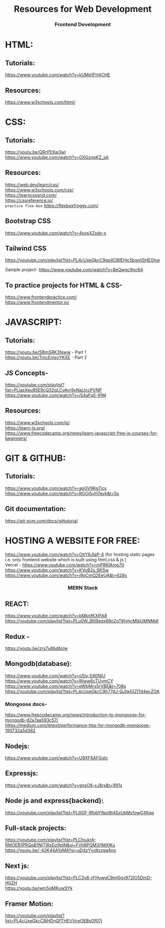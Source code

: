 <h1 align="center">Resources for Web Development</h1>

<h3 align="center">Frontend Development</h3>

# HTML:
## Tutorials:
https://www.youtube.com/watch?v=kUMe1FH4CHE
## Resources:
https://www.w3schools.com/html/

# CSS:
## Tutorials:
https://youtu.be/QRrPE9aj3wI \
https://www.youtube.com/watch?v=OXGznpKZ_sA
## Resources:
https://web.dev/learn/css/ \
https://www.w3schools.com/css/ \
https://learncssgrid.com/ \
https://cssreference.io/ \
`practice flex-box` https://flexboxfroggy.com/

## Bootstrap CSS
https://www.youtube.com/watch?v=4sosXZsdy-s

## Tailwind CSS
https://youtube.com/playlist?list=PL4cUxeGkcC9gpXORlEHjc5bgnIi5HEGhw 

Sample project-
https://www.youtube.com/watch?v=8eQwgc9nc64

## To practice projects for HTML & CSS- 
https://www.frontendpractice.com/ \
https://www.frontendmentor.io/

# JAVASCRIPT:
## Tutorials:
https://youtu.be/SBmSRK3feww - Part 1 \
https://youtu.be/TmcEmsyYKXE - Part 2 

## JS Concepts-
https://youtube.com/playlist?list=PLlasXeu85E9cQ32gLCvAvr9vNaUccPVNP \
https://www.youtube.com/watch?v=jS4aFq5-91M
## Resources:
https://www.w3schools.com/js/ \
https://learn-js.org/ \
https://www.freecodecamp.org/news/learn-javascript-free-js-courses-for-beginners/


# GIT & GITHUB:
## Tutorials:
https://www.youtube.com/watch?v=apGV9Kg7ics \
https://www.youtube.com/watch?v=RGOj5yH7evk&t=5s
## Git documentation:
https://git-scm.com/docs/gittutorial


# HOSTING A WEBSITE FOR FREE:
https://www.youtube.com/watch?v=OltY8JIaP-4 (for hosting static pages i.e. only frontend website which is built using html,css & js ) \
Vercel - https://www.youtube.com/watch?v=mP8KIAros70 \
https://www.youtube.com/watch?v=KVoB2s_6KSw \
https://www.youtube.com/watch?v=i9qCmQ2EeUA&t=628s 


<h3 align="center">MERN Stack</h3>

## REACT:
https://www.youtube.com/watch?v=bMknfKXIFA8 \
https://youtube.com/playlist?list=PLu0W_9lII9agx66oZnT6IyhcMIbUMNMdt 

## Redux -
https://youtu.be/zrs7u6bdbUw

## Mongodb(database):
https://www.youtube.com/watch?v=oSIv-E60NiU \
https://www.youtube.com/watch?v=Www6cTUymCY \
https://www.youtube.com/watch?v=pWbMrx5rVBE&t=708s \
https://youtube.com/playlist?list=PL4cUxeGkcC9h77dJ-QJlwGlZlTd4ecZOA

### Mongoose docs-
https://www.freecodecamp.org/news/introduction-to-mongoose-for-mongodb-d2a7aa593c57/ \
https://medium.com/itnext/performance-tips-for-mongodb-mongoose-190732a5d382

## Nodejs:
https://www.youtube.com/watch?v=U8XF6AFGqlc

## Expressjs:
https://www.youtube.com/watch?v=gnsO8-xJ8rs&t=991s
## Node js and express(backend): 
https://youtube.com/playlist?list=PLillGF-RfqbYRpji8t4SxUkMxfowG4Kqp


## Full-stack projects:
https://youtube.com/playlist?list=PLChiukrA-RMOEB1PRQqB1NITIRsDz9pIN&si=FVti8PQM3j1MXlKu \
https://youtu.be/-42K44A1oMA?si=uD4zYiydtxzga4no

## Next js:
https://youtube.com/playlist?list=PLC3y8-rFHvwgC9mj0qv972IO5DmD-H0ZH \
https://youtu.be/wm5gMKuwSYk

## Framer Motion:
https://youtube.com/playlist?list=PL4cUxeGkcC9iHDnQfTHEVVceOEBsOf07i
